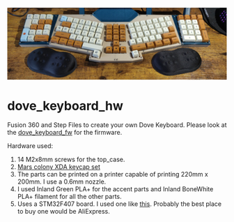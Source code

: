 ![gen_keyboard_layout](https://raw.githubusercontent.com/pragun/dove_keyboard_hw/main/photo.jpg)

# dove_keyboard_hw
Fusion 360 and Step Files to create your own Dove Keyboard.
Please look at the [dove_keyboard_fw](https://github.com/pragun/dove_keyboard_fw) for the firmware.

Hardware used:
1. 14 M2x8mm screws for the top_case.
2. [Mars colony XDA keycap set](https://ymdkey.com/products/moon-landing-mars-colony-xda-profile-pbt-121-165-keys-dye-sub-keycap-set-suitable-for-mx-switches-mechanical-keyboard?variant=31875409903677)
3. The parts can be printed on a printer capable of printing 220mm x 200mm. I use a 0.6mm nozzle.
4. I used Inland Green PLA+ for the accent parts and Inland BoneWhite PLA+ filament for all the other parts.
5. Uses a STM32F407 board. I used one like [this](https://stm32-base.org/boards/STM32F407VGT6-STM32F4XX-M). Probably the best place to buy one would be AliExpress.

